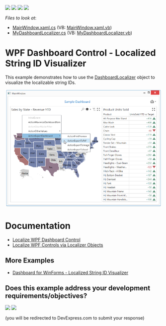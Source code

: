 <!-- default badges list -->
![](https://img.shields.io/endpoint?url=https://codecentral.devexpress.com/api/v1/VersionRange/184079652/19.1.3%2B)
[![](https://img.shields.io/badge/Open_in_DevExpress_Support_Center-FF7200?style=flat-square&logo=DevExpress&logoColor=white)](https://supportcenter.devexpress.com/ticket/details/T830414)
[![](https://img.shields.io/badge/📖_How_to_use_DevExpress_Examples-e9f6fc?style=flat-square)](https://docs.devexpress.com/GeneralInformation/403183)
[![](https://img.shields.io/badge/💬_Leave_Feedback-feecdd?style=flat-square)](#does-this-example-address-your-development-requirementsobjectives)
<!-- default badges end -->
<!-- default file list -->
*Files to look at*:

* [MainWindow.xaml.cs](./CS/Dashboard_Wpf_Localizer_Example/MainWindow.xaml.cs) (VB: [MainWindow.xaml.vb](./VB/Dashboard_Wpf_Localizer_Example/MainWindow.xaml.vb))
* [MyDashboardLocalizer.cs](./CS/Dashboard_Wpf_Localizer_Example/MyDashboardLocalizer.cs) (VB: [MyDashboardLocalizer.vb](./VB/Dashboard_Wpf_Localizer_Example/MyDashboardLocalizer.vb))
<!-- default file list end -->

# WPF Dashboard Control - Localized String ID Visualizer

This example demonstrates how to use the [DashboardLocalizer](https://docs.devexpress.com/Dashboard/DevExpress.DashboardCommon.Localization.DashboardLocalizer) object to visualize the localizable string IDs.

![screenshot](images/screenshot.png)

# Documentation

* [Localize WPF Dashboard Control](https://docs.devexpress.com/Dashboard/400835/wpf-viewer/localization)
* [Localize WPF Controls via Localizer Objects](https://docs.devexpress.com/WPF/7543)


## More Examples

- [Dashboard for WinForms - Localized String ID Visualizer](https://github.com/DevExpress-Examples/winforms-dashboard-localize-stringid-visualizer)
<!-- feedback -->
## Does this example address your development requirements/objectives?

[<img src="https://www.devexpress.com/support/examples/i/yes-button.svg"/>](https://www.devexpress.com/support/examples/survey.xml?utm_source=github&utm_campaign=wpf-dashboard-localized-stringid-visualizer&~~~was_helpful=yes) [<img src="https://www.devexpress.com/support/examples/i/no-button.svg"/>](https://www.devexpress.com/support/examples/survey.xml?utm_source=github&utm_campaign=wpf-dashboard-localized-stringid-visualizer&~~~was_helpful=no)

(you will be redirected to DevExpress.com to submit your response)
<!-- feedback end -->
